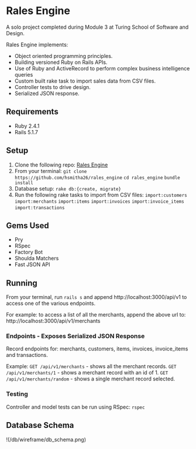 # Rales Engine

A solo project completed during Module 3 at Turing School of Software and Design.

Rales Engine implements:
* Object oriented programming principles.
* Building versioned Ruby on Rails APIs.
* Use of Ruby and ActiveRecord to perform complex business intelligence queries
* Custom built rake task to import sales data from CSV files.
* Controller tests to drive design.
* Serialized JSON response.

## Requirements

* Ruby 2.4.1
* Rails 5.1.7

## Setup

1. Clone the following repo: [Rales Engine](https://github.com/hsmitha26/rales_engine)
2. From your terminal:
`git clone https://github.com/hsmitha26/rales_engine`
`cd rales_engine`
`bundle install`
3. Database setup:
`rake db:{create, migrate}`
4. Run the following rake tasks to import from CSV files:
`import:customers`
`import:merchants`
`import:items`
`import:invoices`
`import:invoice_items`
`import:transactions`

## Gems Used
* Pry
* RSpec
* Factory Bot
* Shoulda Matchers
* Fast JSON API

## Running
From your terminal, run `rails s` and append http://localhost:3000/api/v1 to access one of the various endpoints.

For example: to access a list of all the merchants, append the above url to:
http://localhost:3000/api/v1/merchants

### Endpoints - Exposes Serialized JSON Response
Record endpoints for: merchants, customers, items, invoices, invoice_items and transactions.

Example:
`GET /api/v1/merchants` - shows all the merchant records.
`GET /api/v1/merchants/1` - shows a merchant record with an id of 1.
`GET /api/v1/merchants/random` - shows a single merchant record selected.

### Testing
Controller and model tests can be run using RSpec:
`rspec`

## Database Schema
!(/db/wireframe/db_schema.png)
